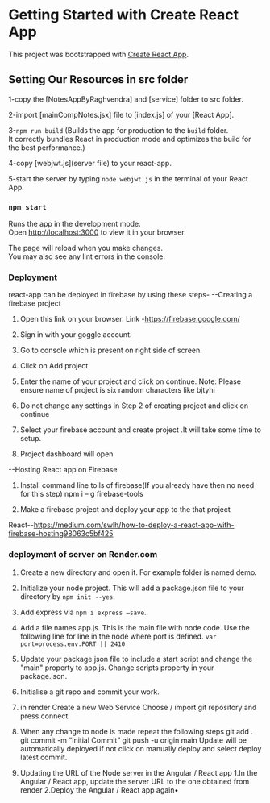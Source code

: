 # Getting Started with Create React App

This project was bootstrapped with [Create React App](https://github.com/facebook/create-react-app).

## Setting Our Resources in src folder

1-copy the [NotesAppByRaghvendra] and [service] folder to src folder.

2-import [mainCompNotes.jsx] file to [index.js] of your [React App].

3-`npm run build` (Builds the app for production to the `build` folder.\
It correctly bundles React in production mode and optimizes the build for the best performance.)

4-copy [webjwt.js](server file) to your react-app.

5-start the server by typing `node webjwt.js` in the terminal of your React App.

### `npm start`

Runs the app in the development mode.\
Open [http://localhost:3000](http://localhost:3000) to view it in your browser.

The page will reload when you make changes.\
You may also see any lint errors in the console.

### Deployment

react-app can be deployed in firebase by using these steps-
--Creating a firebase project

1. Open this link on your browser. Link -https://firebase.google.com/

2. Sign in with your goggle account.

3. Go to console which is present on right side of screen.

4. Click on Add project

5. Enter the name of your project and click on continue. Note: Please ensure name of project is six random characters like bjtyhi

6. Do not change any settings in Step 2 of creating project and click on continue

7. Select your firebase account and create project .It will take some time to setup.

8. Project dashboard will open

--Hosting React app on Firebase

1. Install command line tolls of firebase(If you already have then no need for this step)
   npm i – g firebase-tools

2. Make a firebase project and deploy your app to the that project

React--https://medium.com/swlh/how-to-deploy-a-react-app-with-firebase-hosting98063c5bf425

### deployment of server on Render.com

1. Create a new directory and open it. For example folder is named demo.
2. Initialize your node project. This will add a package.json file to your directory by `npm init --yes`.
3. Add express via `npm i express –save`.
4. Add a file names app.js. This is the main file with node code. Use the following line for line in the node where port is defined.
   `var port=process.env.PORT || 2410`
5. Update your package.json file to include a start script and change the "main" property to app.js. Change scripts property in your package.json.

6. Initialise a git repo and commit your work.

7. in render
   Create a new Web Service
   Choose / import git repository and press connect

8. When any change to node is made repeat the following steps
   git add .
   git commit -m “Initial Commit”
   git push -u origin main
   Update will be automatically deployed if not click on manually deploy and select deploy latest commit.

9. Updating the URL of the Node server in the Angular / React app
   1.In the Angular / React app, update the server URL to the one obtained from render
   2.Deploy the Angular / React app again•
